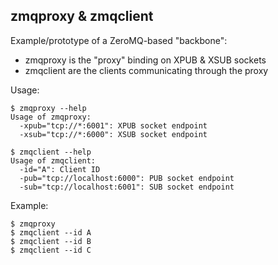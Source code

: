 ## zmqproxy & zmqclient
Example/prototype of a ZeroMQ-based "backbone":

* zmqproxy is the "proxy" binding on XPUB & XSUB sockets
* zmqclient are the clients communicating through the proxy

Usage:

```
$ zmqproxy --help
Usage of zmqproxy:
  -xpub="tcp://*:6001": XPUB socket endpoint
  -xsub="tcp://*:6000": XSUB socket endpoint

$ zmqclient --help
Usage of zmqclient:
  -id="A": Client ID
  -pub="tcp://localhost:6000": PUB socket endpoint
  -sub="tcp://localhost:6001": SUB socket endpoint
```

Example:

```
$ zmqproxy
$ zmqclient --id A
$ zmqclient --id B
$ zmqclient --id C
```